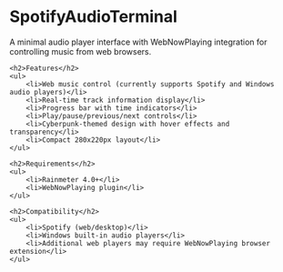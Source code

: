 <body>
    <h1>SpotifyAudioTerminal</h1>
    <p class="description">A minimal audio player interface with WebNowPlaying integration for controlling music from web browsers.</p>
    
    <h2>Features</h2>
    <ul>
        <li>Web music control (currently supports Spotify and Windows audio players)</li>
        <li>Real-time track information display</li>
        <li>Progress bar with time indicators</li>
        <li>Play/pause/previous/next controls</li>
        <li>Cyberpunk-themed design with hover effects and transparency</li>
        <li>Compact 280x220px layout</li>
    </ul>
    
    <h2>Requirements</h2>
    <ul>
        <li>Rainmeter 4.0+</li>
        <li>WebNowPlaying plugin</li>
    </ul>
    
    <h2>Compatibility</h2>
    <ul>
        <li>Spotify (web/desktop)</li>
        <li>Windows built-in audio players</li>
        <li>Additional web players may require WebNowPlaying browser extension</li>
    </ul>
</body>
